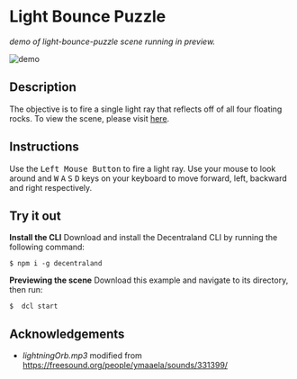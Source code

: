 # Light Bounce Puzzle
_demo of light-bounce-puzzle scene running in preview._

![demo](https://github.com/decentraland-scenes/light-bounce-puzzle/blob/main/screenshots/light-bounce-puzzle.gif)

## Description
The objective is to fire a single light ray that reflects off of all four floating rocks. To view the scene, please visit [here](https://light-bounce-puzzle.vercel.app/).

## Instructions
Use the <kbd>Left Mouse Button</kbd> to fire a light ray. Use your mouse to look around and <kbd>W</kbd> <kbd>A</kbd> <kbd>S</kbd> <kbd>D</kbd> keys on your keyboard to move forward, left, backward and right respectively.

## Try it out

**Install the CLI**
Download and install the Decentraland CLI by running the following command:

```
$ npm i -g decentraland
```

**Previewing the scene**
Download this example and navigate to its directory, then run:

```
$  dcl start
```

## Acknowledgements
- _lightningOrb.mp3_ modified from https://freesound.org/people/ymaaela/sounds/331399/